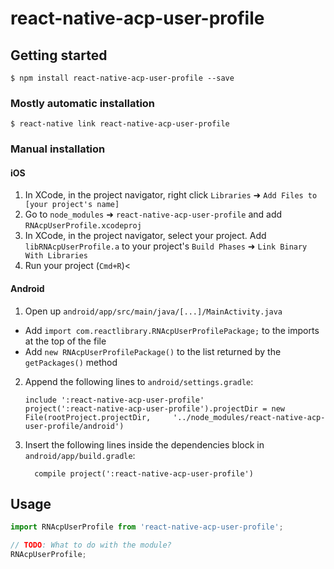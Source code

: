 
# react-native-acp-user-profile

## Getting started

`$ npm install react-native-acp-user-profile --save`

### Mostly automatic installation

`$ react-native link react-native-acp-user-profile`

### Manual installation


#### iOS

1. In XCode, in the project navigator, right click `Libraries` ➜ `Add Files to [your project's name]`
2. Go to `node_modules` ➜ `react-native-acp-user-profile` and add `RNAcpUserProfile.xcodeproj`
3. In XCode, in the project navigator, select your project. Add `libRNAcpUserProfile.a` to your project's `Build Phases` ➜ `Link Binary With Libraries`
4. Run your project (`Cmd+R`)<

#### Android

1. Open up `android/app/src/main/java/[...]/MainActivity.java`
  - Add `import com.reactlibrary.RNAcpUserProfilePackage;` to the imports at the top of the file
  - Add `new RNAcpUserProfilePackage()` to the list returned by the `getPackages()` method
2. Append the following lines to `android/settings.gradle`:
  	```
  	include ':react-native-acp-user-profile'
  	project(':react-native-acp-user-profile').projectDir = new File(rootProject.projectDir, 	'../node_modules/react-native-acp-user-profile/android')
  	```
3. Insert the following lines inside the dependencies block in `android/app/build.gradle`:
  	```
      compile project(':react-native-acp-user-profile')
  	```


## Usage
```javascript
import RNAcpUserProfile from 'react-native-acp-user-profile';

// TODO: What to do with the module?
RNAcpUserProfile;
```
  